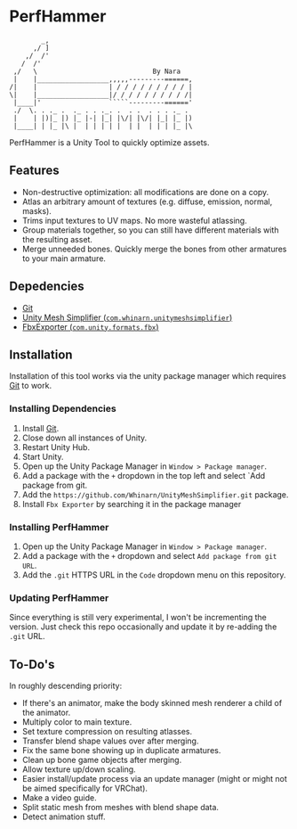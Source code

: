 ﻿# PerfHammer

```text
        _,
      ,/ ]
    ,/  /'
   /  /'
 ,/   \                             By Nara
 |    |__________________,,,,,---------======,
/|    |                  | / / / / / / / / / |
\|    |__________________|/ / / / / / / / / /|
 |____|'                 `````---------======'
 ./  \. . ._ .  ._ . . ._. .  . .  . . . ._ .
 |    | |)|_ |) |_ |-| |_| |\/| |\/| |_| |_ |)
 |____| | |_ |\ |  | | | | |  | |  | | | |_ |\
```

PerfHammer is a Unity Tool to quickly optimize assets.

## Features

- Non-destructive optimization: all modifications are done on a copy.
- Atlas an arbitrary amount of textures (e.g. diffuse, emission, normal, masks).
- Trims input textures to UV maps. No more wasteful atlassing.
- Group materials together, so you can still have different materials with the resulting asset.
- Merge unneeded bones. Quickly merge the bones from other armatures to your main armature.

## Depedencies

- [Git](https://git-scm.com/download/win)
- [Unity Mesh Simplifier (`com.whinarn.unitymeshsimplifier`)](https://github.com/Whinarn/UnityMeshSimplifier)
- [FbxExporter (`com.unity.formats.fbx`)](https://github.com/Unity-Technologies/com.unity.formats.fbx)

## Installation

Installation of this tool works via the unity package manager which requires [Git](https://git-scm.com/download/win) to work.

### Installing Dependencies

1. Install [Git](https://git-scm.com/download/win).
2. Close down all instances of Unity.
3. Restart Unity Hub.
4. Start Unity.
5. Open up the Unity Package Manager in `Window > Package manager`.
6. Add a package with the `+` dropdown in the top left and select `Add package from git.
7. Add the `https://github.com/Whinarn/UnityMeshSimplifier.git` package.
8. Install `Fbx Exporter` by searching it in the package manager

### Installing PerfHammer

1. Open up the Unity Package Manager in `Window > Package manager`.
2. Add a package with the `+` dropdown and select `Add package from git URL`.
3. Add the `.git` HTTPS URL in the `Code` dropdown menu on this repository.

### Updating PerfHammer

Since everything is still very experimental, I won't be incrementing the version.
Just check this repo occasionally and update it by re-adding the `.git` URL.

## To-Do's

In roughly descending priority:

- If there's an animator, make the body skinned mesh renderer a child of the animator.
- Multiply color to main texture.
- Set texture compression on resulting atlasses.
- Transfer blend shape values over after merging.
- Fix the same bone showing up in duplicate armatures.
- Clean up bone game objects after merging.
- Allow texture up/down scaling.
- Easier install/update process via an update manager (might or might not be aimed specifically for VRChat).
- Make a video guide.
- Split static mesh from meshes with blend shape data.
- Detect animation stuff.
